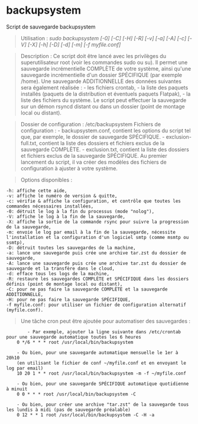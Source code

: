 # backupsystem
Script de sauvegarde backupsystem
> Utilisation :
*sudo backupsystem [-0] [-C] [-H] [-R] [-v] [-a] [-A] [-c] [-V] [-X] [-h] [-D] [-d] [-m] [-f myfile.conf]*

> Description :
	Ce script doit être lancé avec les privilèges du superutilisateur root (voir les commandes sudo ou su).
	Il permet une sauvegarde incrémentielle COMPLÈTE de votre système,
	ainsi qu'une sauvegarde incrémentielle d'un dossier SPÉCIFIQUE (par exemple /home).
	Une sauvegarde ADDITIONNELLE des données suivantes sera également réalisée :
		- les fichiers crontab,
		- la liste des paquets installés (paquets de la distribution et éventuels paquets Flatpak),
		- la liste des fichiers du système.
	Le script peut effectuer la sauvegarde sur un démon rsyncd distant ou dans un dossier (point de montage local ou distant).

> Dossier de configuration : /etc/backupsystem
> Fichiers de configuration :
	- backupsystem.conf, contient les options du script tel que, par exemple, le dossier de sauvegarde SPÉCIFIQUE.
	- exclusion-full.txt, contient la liste des dossiers et fichiers exclus de la sauvegarde COMPLÈTE.
	- exclusion.txt, contient la liste des dossiers et fichiers exclus de la sauvegarde SPÉCIFIQUE.
Au premier lancement du script, il va créer des modèles des fichiers de configuration à ajuster à votre système.

> Options disponibles :
	
```
-h: affiche cette aide,
-v: affiche le numéro de version & quitte,
-c: vérifie & affiche la configuration, et contrôle que toutes les commandes nécessaires installées,
-0: détruit le log à la fin du processus (mode "nolog"),
-V: affiche le log à la fin de la sauvegarde,
-X: affiche la sortie de la commande rsync pour suivre la progression de la sauvegarde,
-m: envoie le log par email à la fin de la sauvegarde, nécessite l'installation et la configuration d'un logiciel smtp (comme msmtp ou ssmtp),
-D: détruit toutes les sauvegardes de la machine,
-a: lance une sauvegarde puis crée une archive tar.zst du dossier de sauvegarde,
-A: lance une sauvegarde puis crée une archive tar.zst du dossier de sauvegarde et la transfère dans le cloud,
-d: efface tous les logs de la machine,
-R: restaure les sauvegardes COMPLÈTE et SPÉCIFIQUE dans les dossiers définis (point de montage local ou distant),
-C: pour ne pas faire la sauvegarde COMPLÈTE et la sauvegarde ADDITIONNELLE,
-H: pour ne pas faire la sauvegarde SPÉCIFIQUE,
-f myfile.conf: pour utiliser un fichier de configuration alternatif (myfile.conf).
```
> Une tâche cron peut être ajoutée pour automatiser des sauvegardes :
	
```
        - Par exemple, ajouter la ligne suivante dans /etc/crontab pour une sauvegarde automatique toutes les 6 heures
	0 */6 * * * root /usr/local/bin/backupsystem

	- Ou bien, pour une sauvegarde automatique mensuelle le 1er à 20h10
	(en utilisant le fichier de conf ~/myfile.conf et en envoyant le log par email)
	10 20 1 * * root /usr/local/bin/backupsystem -m -f ~/myfile.conf

	- Ou bien, pour une sauvegarde SPÉCIFIQUE automatique quotidienne à minuit
	0 0 * * * root /usr/local/bin/backupsystem -C

	- Ou bien, pour créer une archive "tar.zst" de la sauvegarde tous les lundis à midi (pas de sauvegarde préalable)
	0 12 * * 1 root /usr/local/bin/backupsystem -C -H -a
```
